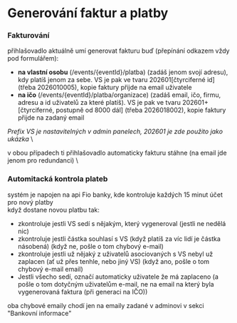 # Generování faktur a platby

### Fakturování
přihlašovadlo aktuálně umí generovat fakturu buď (přepínání odkazem vždy pod formulářem):
- **na vlastní osobu** (/events/{eventId}/platba) (zadáš jenom svojí adresu), kdy platíš jenom za sebe. VS je pak ve tvaru 202601[čtyrciferné id] (třeba 2026010005), kopie faktury přijde na email uživatele
- **na ičo** (/events/{eventId}/platba/organizace) (zadáš email, ičo, firmu, adresu a id uživatelů za které platíš). VS je pak ve tvaru 202601+[čtyrciferné, postupně od 8000 dál] (třeba 2026018002), kopie faktury přijde na zadaný email

_Prefix VS je nastavitelných v admin panelech, 202601 je zde použito jako ukázka_   \

v obou případech ti přihlašovadlo automaticky fakturu stáhne (na email jde jenom pro redundanci)   \

### Automitacká kontrola plateb
systém je napojen na api Fio banky, kde kontroluje každých 15 minut účet pro nový platby   \
když dostane novou platbu tak:
- zkontroluje jestli VS sedí s nějakým, který vygeneroval (jestli ne nedělá nic)
- zkontroluje jestli částka souhlasí s VS (když platíš za víc lidí je částka násobená) (když ne, pošle o tom chybový e-mail)
- zkontroluje jestli už nějaký z uživatelů asociovaných s VS nebyl už zaplacen (ať už přes tenhle, nebo jiný VS) (když ano, pošle o tom chybový e-mail email)
- Jestli všecho sedí, označí automaticky uživatele že má zaplaceno (a pošle o tom dotyčným uživatelům e-mail, ne na email na který byla vygenerovaná faktura (při generaci na IČO))

oba chybové emaily chodí jen na emaily zadané v adminovi v sekci "Bankovní informace"

